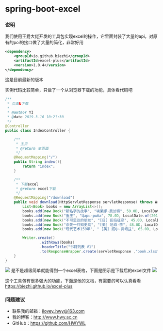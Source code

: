 # spring-boot-excel

### 说明
我们使用王爵大佬开发的工具包实现excel的操作，它里面封装了大量的api，对原有的poi的接口做了大量的简化，非常好用
```xml
<dependency>
    <groupId>io.github.biezhi</groupId>
    <artifactId>excel-plus</artifactId>
    <version>1.0.4</version>
</dependency>
```
这是目前最新的版本

实例代码比较简单，只做了一个从浏览器下载的功能，具体看代码吧
```java
/**
 * 页面&下载
 *
 * @author YI
 * @date 2019-3-16 10:21:30
 */
@Controller
public class IndexController {

    /**
     * 主页
     * @return 主页面
     */
    @RequestMapping("/")
    public String index(){
        return "index";
    }

    /**
     * 下载excel
     * @return excel下载
     */
    @RequestMapping("/download")
    public void download(HttpServletResponse servletResponse) throws WriterException {
        List<Book> books = new ArrayList<>();
        books.add(new Book("新名字的故事", "埃莱娜·费兰特", 59.0D, LocalDate.of(2017, 4, 1)));
        books.add(new Book("鱼王", "Царь-рыба", 78.0D, LocalDate.of(2017, 4, 1)));
        books.add(new Book("不可思议的朋友", "[日] 田岛征彦", 45.0D, LocalDate.of(2017, 7, 1)));
        books.add(new Book("杀死一只知更鸟", "[美] 哈珀·李", 48.0D, LocalDate.of(2017, 2, 1)));
        books.add(new Book("现代艺术150年", " [英] 威尔·贡培兹", 65.0D, LocalDate.of(2017, 3, 1)));

        Writer.create()
                .withRows(books)
                .headerTitle("书籍列表 V1")
                .to(ResponseWrapper.create(servletResponse ,"book.xlsx"));
    }
}

```
![](https://i.imgur.com/ZprA2x0.png)
是不是超级简单就能得到一个excel表格，下面是图示是下载后的excel文件
![](https://i.imgur.com/bOaAvN7.png)

这个工具包有很多强大的功能，下面是他的文档，有需要的可以认真看看
https://biezhi.github.io/excel-plus

### 问题建议

- 联系我的邮箱：ilovey_hwy@163.com
- 我的博客：http://www.hwy.ac.cn
- GitHub：https://github.com/HWYWL